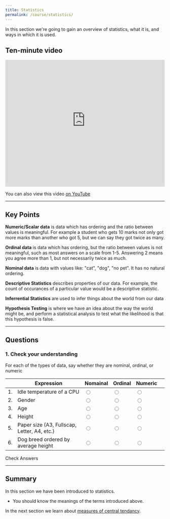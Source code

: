 ```yaml
---
title: Statistics
permalink: /course/statistics/
---
```


In this section we're going to gain an overview of statistics, what it is, and ways in which it is used.

## Ten-minute video

<iframe width="100%" height="400px" src="https://www.youtube-nocookie.com/embed/iP61hCchq-E" frameborder="0" allow="accelerometer; autoplay; clipboard-write; encrypted-media; gyroscope; picture-in-picture" allowfullscreen></iframe>

You can also view this video [on YouTube](https://youtu.be/iP61hCchq-E)


---

## Key Points

**Numeric/Scalar data** is data which has ordering and the ratio between values is meaningful. For example a student who gets 10 marks not only got more marks than another who got 5, but we can say they got twice as many.

**Ordinal data** is data which has ordering, but the ratio between values is not meaningful, such as most answers on a scale from 1-5. Answering 2 means you agree more than 1, but not necessarily twice as much.

**Nominal data** is data with values like: "cat", "dog", "no pet". It has no natural ordering.

**Descriptive Statistics** describes properties of our data. For example, the count of occurances of a particular value would be a descriptive statistic. 

**Inferrential Statistics** are used to infer things about the world from our data

**Hypothesis Testing** is where we have an idea about the way the world might be, and perform a statistical analysis to test what the likelihood is that this hypothesis is false.

---

## Questions

### 1. Check your understanding

For each of the types of data, say whether they are nominal, ordinal, or numeric

|    | Expression | Nomainal | Ordinal | Numeric | |
| -- | ---------- | ---- | -----  | ------ |--|
| 1. | Idle temperature of a CPU  | <input type="radio" name="q11" id="q11t" value="t"/> | <input type="radio" name="q11" id="q11f" value="f"/> | <input type="radio" name="q11" id="q11n"  data-answer value="n"/> | <span id="q11c" style="display:inline-block"></span> |
| 2. | Gender | <input type="radio" name="q12" id="q12t"  data-answer  value="t"/> | <input type="radio" name="q12" id="q12f"  value="f"/> | <input type="radio" name="q12" id="q12n" value="n"/> | <span id="q12c" style="display:inline-block"></span>  |
| 3. | Age | <input type="radio" name="q13" id="q13t" value="t"/> | <input type="radio" name="q13" id="q13f" data-answer  value="f"/> | <input type="radio" name="q13" id="q13n"   data-answer  value="n"/> | <span id="q13c" style="display:inline-block"></span> |
| 4. | Height | <input type="radio" name="q14" id="q14t"   value="t"/> | <input type="radio" name="q14" id="q14f" value="f"/> | <input type="radio" name="q14" id="q14n"  data-answer  value="n"/> | <span id="q14c" style="display:inline-block"></span> |
| 5. | Paper size (A3, Fullscap, Letter, A4, etc.) | <input type="radio" name="q15" id="q15t"  value="t"/> | <input type="radio" data-answer name="q15" id="q15f" value="f"/> | <input type="radio" name="q15" id="q15n" value="n"/> |<span id="q15c" style="display:inline-block"></span> |
| 6. | Dog breed ordered by average height | <input type="radio" name="q16" id="q16t"  value="t"/> | <input type="radio" name="q16" data-answer  id="q16f" value="f"/> | <input type="radio" name="q16" id="q16n" value="n"/> | <span id="q16c" style="display:inline-block"></span> |

<a class="btn btn-primary" type="submit" onClick="checkAnswers('q1')">Check Answers</a>
<script src="/assets/js/check.js"></script>
---

## Summary

In this section we have been introduced to statistics.

* You should know the meanings of the terms introduced above.

In the next section we learn about [measures of central tendancy](../central-tendency/).